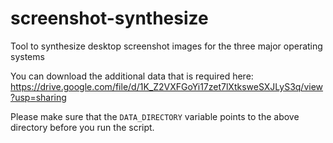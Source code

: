 # screenshot-synthesize
Tool to synthesize desktop screenshot images for the three major operating systems

You can download the additional data that is required here: https://drive.google.com/file/d/1K_Z2VXFGoYi17zet7lXtksweSXJLyS3q/view?usp=sharing

Please make sure that the `DATA_DIRECTORY` variable points to the above directory before you run the script.
